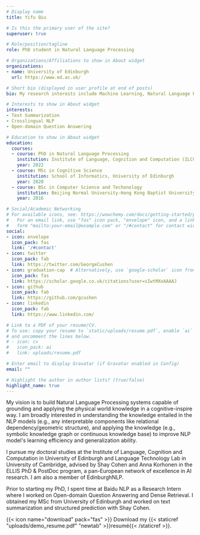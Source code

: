 ```yaml
---
# Display name
title: Yifu Qiu

# Is this the primary user of the site?
superuser: true

# Role/position/tagline
role: PhD student in Natural Language Processing

# Organizations/Affiliations to show in About widget
organizations:
- name: University of Edinburgh
  url: https://www.ed.ac.uk/

# Short bio (displayed in user profile at end of posts)
bio: My research interests include Machine Learning, Natural Language Processing, Cognitive Science.

# Interests to show in About widget
interests:
- Text Summarization
- Crosslingual NLP
- Open-domain Question Answering

# Education to show in About widget
education:
  courses:
  - course: PhD in Natural Language Processing
    institution: Institute of Language, Cognition and Computation (ILCC), University of Edinburgh
    year: 2022
  - course: MSc in Cognitive Science
    institution: School of Informatics, University of Edinburgh
    year: 2020
  - course: BSc in Computer Science and Techonology
    institution: Beijing Normal University-Hong Kong Baptist University United International College
    year: 2016

# Social/Academic Networking
# For available icons, see: https://wowchemy.com/docs/getting-started/page-builder/#icons
#   For an email link, use "fas" icon pack, "envelope" icon, and a link in the
#   form "mailto:your-email@example.com" or "/#contact" for contact widget.
social:
- icon: envelope
  icon_pack: fas
  link: '/#contact'
- icon: twitter
  icon_pack: fab
  link: https://twitter.com/GeorgeCushen
- icon: graduation-cap  # Alternatively, use `google-scholar` icon from `ai` icon pack
  icon_pack: fas
  link: https://scholar.google.co.uk/citations?user=sIwtMXoAAAAJ
- icon: github
  icon_pack: fab
  link: https://github.com/gcushen
- icon: linkedin
  icon_pack: fab
  link: https://www.linkedin.com/

# Link to a PDF of your resume/CV.
# To use: copy your resume to `static/uploads/resume.pdf`, enable `ai` icons in `params.toml`, 
# and uncomment the lines below.
# - icon: cv
#   icon_pack: ai
#   link: uploads/resume.pdf

# Enter email to display Gravatar (if Gravatar enabled in Config)
email: ""

# Highlight the author in author lists? (true/false)
highlight_name: true
---
```

My vision is to build Natural Language Processing systems capable of grounding and applying the physical world knowledge in a cognitive-inspire way. I am broadly interested in understanding the knowledge entailed in the NLP models (e.g., any interpretable components like relational dependency/geometric structure), and applying the knowledge (e.g., symbolic knowledge graph or continuous knowledge base) to improve NLP model's learning efficiency and generalization ability.

I pursue my doctoral studies at the Institute of Language, Cognition and Computation in University of Edinburgh and Language Technology Lab in University of Cambridge, advised by Shay Cohen and Anna Korhonen in the ELLIS PhD & PostDoc program, a pan-European network of excellence in AI research. I am also a member of EdinburghNLP.

Prior to starting my PhD, I spent time at Baidu NLP as a Research Intern where I worked on Open-domain Question Answering and Dense Retrieval. I obtained my MSc from University of Edinburgh and worked on text summarization and structured prediction with Shay Cohen.

{{< icon name="download" pack="fas" >}} Download my {{< staticref "uploads/demo_resume.pdf" "newtab" >}}resumé{{< /staticref >}}.
